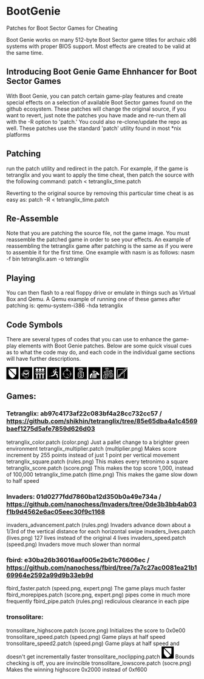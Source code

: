 # BootGenie
Patches for Boot Sector Games for Cheating

Boot Genie works on many 512-byte Boot Sector game titles for archaic x86 systems with proper BIOS support. Most effects are created to be valid at the same time.

## Introducing Boot Genie Game Ehnhancer for Boot Sector Games

With Boot Genie, you can patch certain game-play features and create special effects on a selection of available Boot Sector games found on the github ecosystem. These patches will change the original source, if you want to revert, just note the patches you have made and re-run them all with the -R option to 'patch.' You could also re-clone/update the repo as well. These patches use the standard 'patch' utility found in most *nix platforms

## Patching
run the patch utility and redirect in the patch. For example, if the game is tetranglix and you want to apply the time cheat, then patch the source with the following command:
 patch < tetranglix_time.patch

Reverting to the original source by removing this particular time cheat is as easy as:
 patch -R < tetranglix_time.patch

## Re-Assemble
Note that you are patching the source file, not the game image. You must reassemble the patched game in order to see your effects. An example of reassembling the tetranglix game after patching is the same as if you were to assemble it for the first time. One example with nasm is as follows:
 nasm -f bin tetranglix.asm -o tetranglix

## Playing
You can then flash to a real floppy drive or emulate in things such as Virtual Box and Qemu. A Qemu example of running one of these games after patching is:
 qemu-system-i386 -hda tetranglix

## Code Symbols
There are several types of codes that you can use to enhance the game-play elements with Boot Genie patches. Below are some quick visual cues as to what the code may do, and each code in the individual game sections will have further descriptions.

<img src=https://github.com/XlogicX/BootGenie/blob/master/invincible.png>
<img src=https://github.com/XlogicX/BootGenie/blob/master/expert.png>
<img src=https://github.com/XlogicX/BootGenie/blob/master/lives.png>
<img src=https://github.com/XlogicX/BootGenie/blob/master/speed.png>
<img src=https://github.com/XlogicX/BootGenie/blob/master/time.png>
<img src=https://github.com/XlogicX/BootGenie/blob/master/score.png>
<img src=https://github.com/XlogicX/BootGenie/blob/master/rules.png>
<img src=https://github.com/XlogicX/BootGenie/blob/master/multiplier.png>
<img src=https://github.com/XlogicX/BootGenie/blob/master/color.png>

## Games:

### Tetranglix: ab97c4173af22c083bf4a28cc732cc57 / https://github.com/shikhin/tetranglix/tree/85e65dba4a1c4569baef1275d5afe7859d626d03
tetranglix_color.patch (color.png)
    Just a pallet change to a brighter green environment
tetranglix_multiplier.patch (multiplier.png)
    Makes score increment by 255 points instead of just 1 point per vertical movement
tetranglix_square.patch (rules.png)
    This makes every tetronimo a square
tetranglix_score.patch (score.png)
    This makes the top score 1,000, instead of 100,000
tetranglix_time.patch (time.png)
    This makes the game slow down to half speed

### Invaders: 01d0277fdd7860ba12d350b0a49e734a / https://github.com/nanochess/Invaders/tree/0de3b3bb4ab03f1b9d4562e6ac05eec30f9c1168
invaders_advancement.patch (rules.png)
    Invaders advance down about a 1/3rd of the vertical distance for each horizontal swipe
invaders_lives.patch (lives.png)
    127 lives instead of the original 4 lives
invaders_speed.patch (speed.png)
    Invaders move much slower than normal

### fbird: e30ba26b36016aaf005e2b61c76606ec / https://github.com/nanochess/fbird/tree/7a7c27ac0081ea21b169964e2592a99d9b33eb9d
fbird_faster.patch (speed.png, expert.png)
    The game plays much faster
fbird_morepipes.patch (score.png, expert.png)
    pipes come in much more frequently
fbird_pipe.patch (rules.png)
    rediculous clearance in each pipe

### tronsolitare:
tronsolitare_highscore.patch (score.png)
    Initializes the score to 0x0e00
tronsolitare_speed.patch (speed.png)
    Game plays at half speed
tronsolitare_speed2.patch (speed.png)
    Game plays at half speed and doesn't get incrementally faster
tronsolitare_noclipping.patch <img src=https://github.com/XlogicX/BootGenie/blob/master/invincible.png>
    Bounds checking is off, you are invincible
tronsolitare_lowscore.patch (socre.png)
    Makes the winning highscore 0x2000 instead of 0xf600
